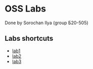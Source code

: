 # OSS Labs
Done by Sorochan Ilya (group Б20-505)

## Labs shortcuts
- [lab1](lab1/)
- [lab2](lab2/)
- [lab3](lab3/)